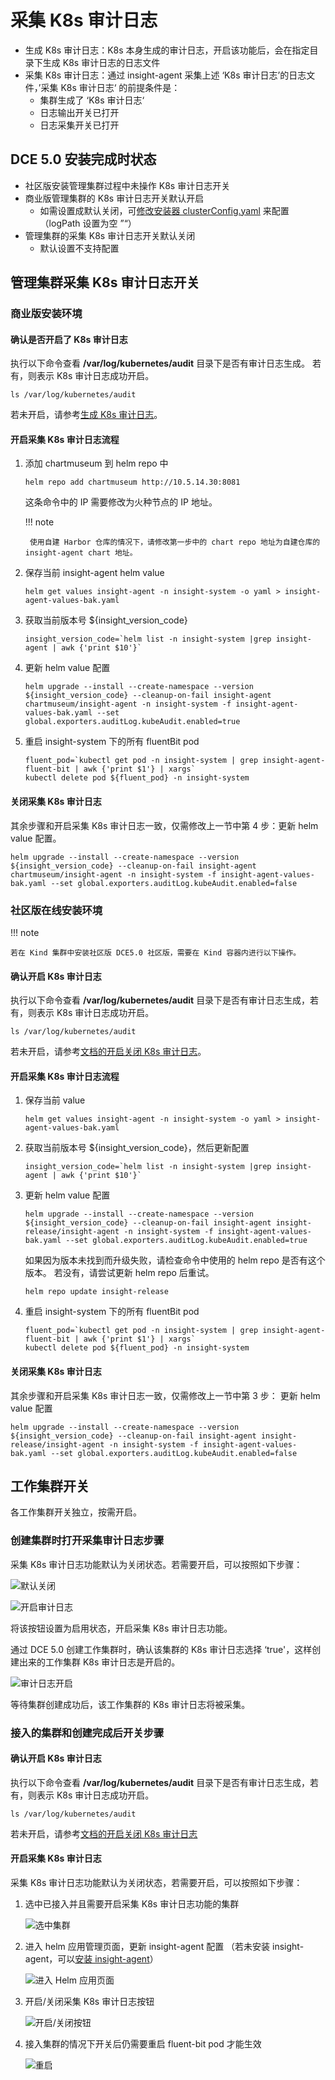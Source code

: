 # 采集 K8s 审计日志

- 生成 K8s 审计日志：K8s 本身生成的审计日志，开启该功能后，会在指定目录下生成 K8s 审计日志的日志文件
- 采集 K8s 审计日志：通过 insight-agent 采集上述 ‘K8s 审计日志’的日志文件，’采集 K8s 审计日志‘ 的前提条件是：
    - 集群生成了 ‘K8s 审计日志‘
    - 日志输出开关已打开
    - 日志采集开关已打开

## DCE 5.0 安装完成时状态

- 社区版安装管理集群过程中未操作 K8s 审计日志开关
- 商业版管理集群的 K8s 审计日志开关默认开启
    - 如需设置成默认关闭，可[修改安装器 clusterConfig.yaml](../../../install/commercial/cluster-config.md) 来配置（logPath 设置为空 ”“）
- 管理集群的采集 K8s 审计日志开关默认关闭
    - 默认设置不支持配置

## 管理集群采集 K8s 审计日志开关

### 商业版安装环境

#### 确认是否开启了 K8s 审计日志

执行以下命令查看 __/var/log/kubernetes/audit__ 目录下是否有审计日志生成。
若有，则表示 K8s 审计日志成功开启。

```shell
ls /var/log/kubernetes/audit
```

若未开启，请参考[生成 K8s 审计日志](open-k8s-audit.md)。

#### 开启采集 K8s 审计日志流程

1. 添加 chartmuseum 到 helm repo 中

    ```shell
    helm repo add chartmuseum http://10.5.14.30:8081
    ```

    这条命令中的 IP 需要修改为火种节点的 IP 地址。

    !!! note

        使用自建 Harbor 仓库的情况下，请修改第一步中的 chart repo 地址为自建仓库的 insight-agent chart 地址。

2. 保存当前 insight-agent helm value

    ```shell
    helm get values insight-agent -n insight-system -o yaml > insight-agent-values-bak.yaml
    ```

3. 获取当前版本号 ${insight_version_code}

    ```shell
    insight_version_code=`helm list -n insight-system |grep insight-agent | awk {'print $10'}`
    ```

4. 更新 helm value 配置

    ```shell
    helm upgrade --install --create-namespace --version ${insight_version_code} --cleanup-on-fail insight-agent chartmuseum/insight-agent -n insight-system -f insight-agent-values-bak.yaml --set global.exporters.auditLog.kubeAudit.enabled=true
    ```

5. 重启 insight-system 下的所有 fluentBit pod

    ```shell
    fluent_pod=`kubectl get pod -n insight-system | grep insight-agent-fluent-bit | awk {'print $1'} | xargs`
    kubectl delete pod ${fluent_pod} -n insight-system
    ```

#### 关闭采集 K8s 审计日志

其余步骤和开启采集 K8s 审计日志一致，仅需修改上一节中第 4 步：更新 helm value 配置。

```shell
helm upgrade --install --create-namespace --version ${insight_version_code} --cleanup-on-fail insight-agent chartmuseum/insight-agent -n insight-system -f insight-agent-values-bak.yaml --set global.exporters.auditLog.kubeAudit.enabled=false
```

### 社区版在线安装环境

!!! note

    若在 Kind 集群中安装社区版 DCE5.0 社区版，需要在 Kind 容器内进行以下操作。

#### 确认开启 K8s 审计日志

执行以下命令查看 __/var/log/kubernetes/audit__ 目录下是否有审计日志生成，若有，则表示 K8s 审计日志成功开启。

```shell
ls /var/log/kubernetes/audit
```

若未开启，请参考[文档的开启关闭 K8s 审计日志](open-k8s-audit.md)。

#### 开启采集 K8s 审计日志流程

1. 保存当前 value

    ```shell
    helm get values insight-agent -n insight-system -o yaml > insight-agent-values-bak.yaml
    ```

2. 获取当前版本号 ${insight_version_code}，然后更新配置

    ```shell
    insight_version_code=`helm list -n insight-system |grep insight-agent | awk {'print $10'}`
    ```

3. 更新 helm value 配置

    ```shell
    helm upgrade --install --create-namespace --version ${insight_version_code} --cleanup-on-fail insight-agent insight-release/insight-agent -n insight-system -f insight-agent-values-bak.yaml --set global.exporters.auditLog.kubeAudit.enabled=true
    ```

    如果因为版本未找到而升级失败，请检查命令中使用的 helm repo 是否有这个版本。
    若没有，请尝试更新 helm repo 后重试。

    ```shell
    helm repo update insight-release
    ```

4. 重启 insight-system 下的所有 fluentBit pod

    ```shell
    fluent_pod=`kubectl get pod -n insight-system | grep insight-agent-fluent-bit | awk {'print $1'} | xargs`
    kubectl delete pod ${fluent_pod} -n insight-system
    ```

#### 关闭采集 K8s 审计日志

其余步骤和开启采集 K8s 审计日志一致，仅需修改上一节中第 3 步：
更新 helm value 配置

```shell
helm upgrade --install --create-namespace --version ${insight_version_code} --cleanup-on-fail insight-agent insight-release/insight-agent -n insight-system -f insight-agent-values-bak.yaml --set global.exporters.auditLog.kubeAudit.enabled=false
```

## 工作集群开关

各工作集群开关独立，按需开启。

### 创建集群时打开采集审计日志步骤

采集 K8s 审计日志功能默认为关闭状态。若需要开启，可以按照如下步骤：

![默认关闭](../../../images/worker01.png)

![开启审计日志](../../../images/worker02.png)

将该按钮设置为启用状态，开启采集 K8s 审计日志功能。

通过 DCE 5.0 创建工作集群时，确认该集群的 K8s 审计日志选择 ‘true'，这样创建出来的工作集群 K8s 审计日志是开启的。

![审计日志开启](../../../images/worker03.png)

等待集群创建成功后，该工作集群的 K8s 审计日志将被采集。

### 接入的集群和创建完成后开关步骤

#### 确认开启 K8s 审计日志

执行以下命令查看 __/var/log/kubernetes/audit__ 目录下是否有审计日志生成，若有，则表示 K8s 审计日志成功开启。

```shell
ls /var/log/kubernetes/audit
```

若未开启，请参考[文档的开启关闭 K8s 审计日志](open-k8s-audit.md)

#### 开启采集 K8s 审计日志

采集 K8s 审计日志功能默认为关闭状态，若需要开启，可以按照如下步骤：

1. 选中已接入并且需要开启采集 K8s 审计日志功能的集群

    ![选中集群](../../../images/worker04.png)

2. 进入 helm 应用管理页面，更新 insight-agent 配置
   （若未安装 insight-agent，可以[安装 insight-agent](../../../insight/quickstart/install/install-agent.md)）

    ![进入 Helm 应用页面](../../../images/worker05.png)

3. 开启/关闭采集 K8s 审计日志按钮

    ![开启/关闭按钮](../../../images/worker06.png)

4. 接入集群的情况下开关后仍需要重启 fluent-bit pod 才能生效

    ![重启](../../../images/worker07.png)
